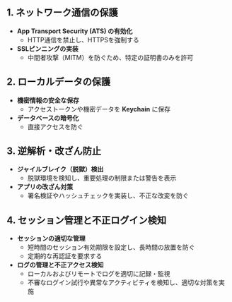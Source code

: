 ## 1. ネットワーク通信の保護
- **App Transport Security (ATS) の有効化**  
  - HTTP通信を禁止し、HTTPSを強制する  
- **SSLピンニングの実装**  
  - 中間者攻撃（MITM）を防ぐため、特定の証明書のみを許可

## 2. ローカルデータの保護
- **機密情報の安全な保存**  
  - アクセストークンや機密データを **Keychain** に保存  
- **データベースの暗号化**  
  - 直接アクセスを防ぐ  

## 3. 逆解析・改ざん防止
- **ジャイルブレイク（脱獄）検出**  
  - 脱獄環境を検知し、重要処理の制限または警告を表示  
- **アプリの改ざん対策**  
  - 署名検証やハッシュチェックを実装し、不正な改変を防ぐ  

## 4. セッション管理と不正ログイン検知
- **セッションの適切な管理**  
  - 短時間のセッション有効期限を設定し、長時間の放置を防ぐ  
  - 定期的な再認証を要求する  
- **ログの管理と不正アクセス検知**  
  - ローカルおよびリモートでログを適切に記録・監視  
  - 不審なログイン試行や異常なアクティビティを検知し、適切な対策を実施  
